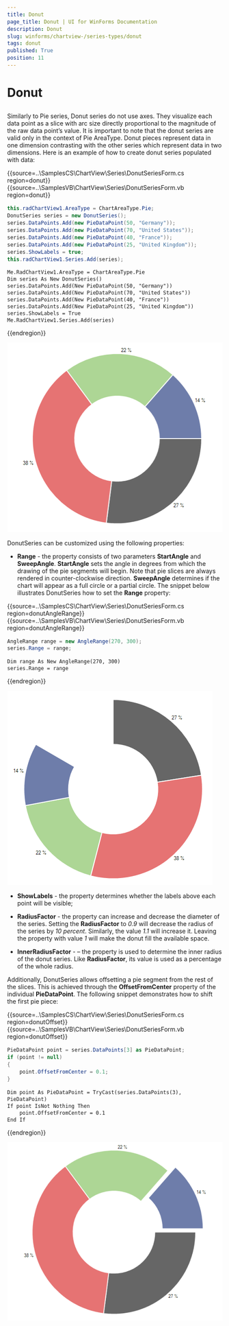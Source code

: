 ```yaml
---
title: Donut
page_title: Donut | UI for WinForms Documentation
description: Donut
slug: winforms/chartview-/series-types/donut
tags: donut
published: True
position: 11
---
```


# Donut

## 

Similarly to Pie series, Donut series do not use axes. They visualize each data point as a slice with arc size directly proportional to the magnitude of the raw data point’s value. It is important to note that the donut series are valid only in the context of Pie AreaType. Donut pieces represent data in one dimension contrasting with the other series which represent data in two dimensions. Here is an example of how to create donut series populated with data: 


{{source=..\SamplesCS\ChartView\Series\DonutSeriesForm.cs region=donut}} 
{{source=..\SamplesVB\ChartView\Series\DonutSeriesForm.vb region=donut}} 

````C#
this.radChartView1.AreaType = ChartAreaType.Pie;
DonutSeries series = new DonutSeries();
series.DataPoints.Add(new PieDataPoint(50, "Germany"));
series.DataPoints.Add(new PieDataPoint(70, "United States"));
series.DataPoints.Add(new PieDataPoint(40, "France"));
series.DataPoints.Add(new PieDataPoint(25, "United Kingdom"));
series.ShowLabels = true;
this.radChartView1.Series.Add(series);

````
````VB.NET
Me.RadChartView1.AreaType = ChartAreaType.Pie
Dim series As New DonutSeries()
series.DataPoints.Add(New PieDataPoint(50, "Germany"))
series.DataPoints.Add(New PieDataPoint(70, "United States"))
series.DataPoints.Add(New PieDataPoint(40, "France"))
series.DataPoints.Add(New PieDataPoint(25, "United Kingdom"))
series.ShowLabels = True
Me.RadChartView1.Series.Add(series)

````

{{endregion}} 


![chartview-series-types-donut 001](images/chartview-series-types-donut001.png)

DonutSeries can be customized using the following properties:

* __Range__ - the property consists of two parameters __StartAngle__ and __SweepAngle__. __StartAngle__ sets the angle in degrees from which the drawing of the pie segments will begin. Note that pie slices are always rendered in counter-clockwise direction. __SweepAngle__ determines if the chart will appear as a full circle or a partial circle. The snippet below illustrates DonutSeries how to set the __Range__ property: 

{{source=..\SamplesCS\ChartView\Series\DonutSeriesForm.cs region=donutAngleRange}} 
{{source=..\SamplesVB\ChartView\Series\DonutSeriesForm.vb region=donutAngleRange}} 

````C#
AngleRange range = new AngleRange(270, 300);
series.Range = range;

````
````VB.NET
Dim range As New AngleRange(270, 300)
series.Range = range

````

{{endregion}} 


![chartview-series-types-donut 002](images/chartview-series-types-donut002.png)

* __ShowLabels__ - the property determines whether the labels above each point will be visible;
            

* __RadiusFactor__ - the property can increase and decrease the diameter of the series. Setting the __RadiusFactor__ to *0.9* will decrease the radius of the series by *10 percent*. Similarly, the value *1.1* will increase it. Leaving the property with value *1* will make the donut fill the available space.
            

* __InnerRadiusFactor__ - – the property is used to determine the inner radius of the donut series. Like __RadiusFactor__, its value is used as a percentage of the whole radius.
            

Additionally, DonutSeries allows offsetting a pie segment from the rest of the slices. This is achieved through the __OffsetFromCenter__ property of the individual __PieDataPoint__. The following snippet demonstrates how to shift the first pie piece: 

{{source=..\SamplesCS\ChartView\Series\DonutSeriesForm.cs region=donutOffset}} 
{{source=..\SamplesVB\ChartView\Series\DonutSeriesForm.vb region=donutOffset}} 

````C#
PieDataPoint point = series.DataPoints[3] as PieDataPoint;
if (point != null)
{
    point.OffsetFromCenter = 0.1;
}

````
````VB.NET
Dim point As PieDataPoint = TryCast(series.DataPoints(3), PieDataPoint)
If point IsNot Nothing Then
    point.OffsetFromCenter = 0.1
End If

````

{{endregion}} 


![chartview-series-types-donut 003](images/chartview-series-types-donut003.png)
